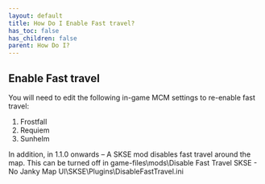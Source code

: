 ```yaml
---
layout: default
title: How Do I Enable Fast travel?
has_toc: false
has_children: false
parent: How Do I?
---
```


## Enable Fast travel


You will need to edit the following in-game MCM settings to re-enable fast travel:

1. Frostfall
1. Requiem
1. Sunhelm

In addition, in 1.1.0 onwards – A SKSE mod disables fast travel around the map. This can be turned off in game-files\mods\Disable Fast Travel SKSE - No Janky Map UI\SKSE\Plugins\DisableFastTravel.ini